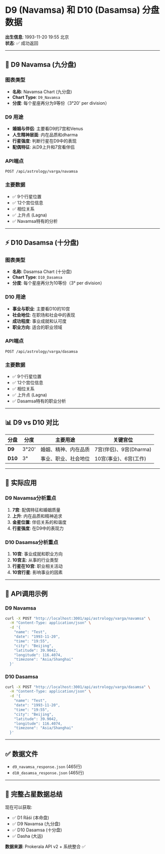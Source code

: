 # D9 (Navamsa) 和 D10 (Dasamsa) 分盘数据

**出生信息**: 1993-11-20 19:55 北京  
**状态**: ✅ 成功返回

---

## 🔮 D9 Navamsa (九分盘)

### 图表类型
- **名称**: Navamsa Chart (九分盘)
- **Chart Type**: `D9_Navamsa`
- **分度**: 每个星座再分为9等份（3°20' per division）

### D9 用途
- **婚姻与伴侣**: 主要看D9的7宫和Venus
- **人生精神层面**: 内在品质和dharma
- **行星强度**: 判断行星在D9中的表现
- **配偶特征**: 从D9上升和7宫看伴侣

### API端点
```
POST /api/astrology/varga/navamsa
```

### 主要数据
- ✅ 9个行星位置
- ✅ 12个宫位信息
- ✅ 相位关系
- ✅ 上升点 (Lagna)
- ✅ Navamsa特有的分析

---

## ⚡ D10 Dasamsa (十分盘)

### 图表类型
- **名称**: Dasamsa Chart (十分盘)
- **Chart Type**: `D10_Dasamsa`
- **分度**: 每个星座再分为10等份（3° per division）

### D10 用途
- **事业与职业**: 主要看D10的10宫
- **社会地位**: 在职场和社会中的表现
- **成功程度**: 事业成就和认可度
- **职业方向**: 适合的职业领域

### API端点
```
POST /api/astrology/varga/dasamsa
```

### 主要数据
- ✅ 9个行星位置
- ✅ 12个宫位信息
- ✅ 相位关系
- ✅ 上升点 (Lagna)
- ✅ Dasamsa特有的职业分析

---

## 📊 D9 vs D10 对比

| 分盘 | 分度 | 主要用途 | 关键宫位 |
|------|------|----------|----------|
| **D9** | 3°20' | 婚姻、精神、内在品质 | 7宫(伴侣)、9宫(Dharma) |
| **D10** | 3° | 事业、职业、社会地位 | 10宫(事业)、6宫(工作) |

---

## 🎯 实际应用

### D9 Navamsa分析重点
1. **7宫**: 配偶特征和婚姻质量
2. **上升**: 内在品质和精神追求
3. **金星位置**: 伴侣关系的和谐度
4. **行星强度**: 在D9中的表现力

### D10 Dasamsa分析重点
1. **10宫**: 事业成就和职业方向
2. **10宫主**: 从事的行业类型
3. **行星在10宫**: 职业相关活动
4. **10宫行星**: 影响事业的因素

---

## 📝 API调用示例

### D9 Navamsa
```bash
curl -X POST "http://localhost:3001/api/astrology/varga/navamsa" \
  -H "Content-Type: application/json" \
  -d '{
    "name": "Test",
    "date": "1993-11-20",
    "time": "19:55",
    "city": "Beijing",
    "latitude": 39.9042,
    "longitude": 116.4074,
    "timezone": "Asia/Shanghai"
  }'
```

### D10 Dasamsa
```bash
curl -X POST "http://localhost:3001/api/astrology/varga/dasamsa" \
  -H "Content-Type: application/json" \
  -d '{
    "name": "Test",
    "date": "1993-11-20",
    "time": "19:55",
    "city": "Beijing",
    "latitude": 39.9042,
    "longitude": 116.4074,
    "timezone": "Asia/Shanghai"
  }'
```

---

## ✅ 数据文件

- `d9_navamsa_response.json` (465行)
- `d10_dasamsa_response.json` (465行)

---

## 🌟 完整占星数据总结

现在可以获取:
- ✅ D1 Rāśi (本命盘)
- ✅ D9 Navamsa (九分盘)
- ✅ D10 Dasamsa (十分盘)
- ✅ Dasha (大运)

**数据来源**: Prokerala API v2 + 系统整合 ✅
